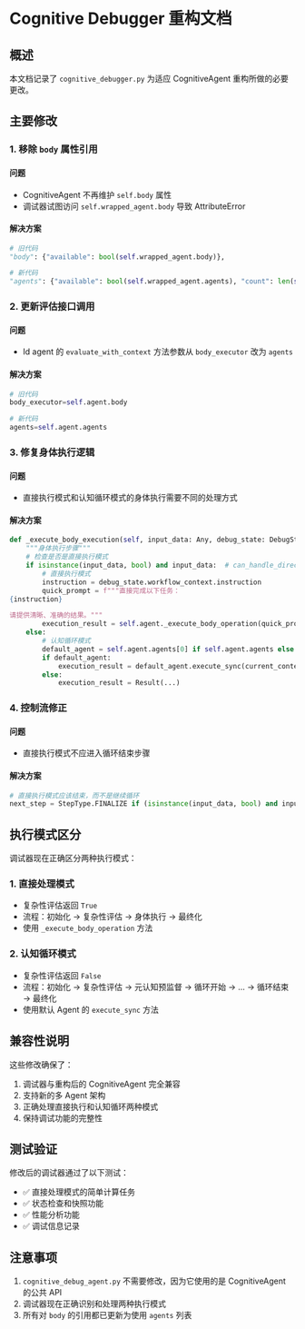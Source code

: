 # Cognitive Debugger 重构文档

## 概述

本文档记录了 `cognitive_debugger.py` 为适应 CognitiveAgent 重构所做的必要更改。

## 主要修改

### 1. 移除 `body` 属性引用

#### 问题
- CognitiveAgent 不再维护 `self.body` 属性
- 调试器试图访问 `self.wrapped_agent.body` 导致 AttributeError

#### 解决方案
```python
# 旧代码
"body": {"available": bool(self.wrapped_agent.body)},

# 新代码
"agents": {"available": bool(self.wrapped_agent.agents), "count": len(self.wrapped_agent.agents) if self.wrapped_agent.agents else 0},
```

### 2. 更新评估接口调用

#### 问题
- Id agent 的 `evaluate_with_context` 方法参数从 `body_executor` 改为 `agents`

#### 解决方案
```python
# 旧代码
body_executor=self.agent.body

# 新代码
agents=self.agent.agents
```

### 3. 修复身体执行逻辑

#### 问题
- 直接执行模式和认知循环模式的身体执行需要不同的处理方式

#### 解决方案
```python
def _execute_body_execution(self, input_data: Any, debug_state: DebugState) -> tuple:
    """身体执行步骤"""
    # 检查是否是直接执行模式
    if isinstance(input_data, bool) and input_data:  # can_handle_directly = True
        # 直接执行模式
        instruction = debug_state.workflow_context.instruction
        quick_prompt = f"""直接完成以下任务：
{instruction}

请提供清晰、准确的结果。"""
        execution_result = self.agent._execute_body_operation(quick_prompt)
    else:
        # 认知循环模式
        default_agent = self.agent.agents[0] if self.agent.agents else None
        if default_agent:
            execution_result = default_agent.execute_sync(current_context)
        else:
            execution_result = Result(...)
```

### 4. 控制流修正

#### 问题
- 直接执行模式不应进入循环结束步骤

#### 解决方案
```python
# 直接执行模式应该结束，而不是继续循环
next_step = StepType.FINALIZE if (isinstance(input_data, bool) and input_data) else StepType.CYCLE_END
```

## 执行模式区分

调试器现在正确区分两种执行模式：

### 1. 直接处理模式
- 复杂性评估返回 `True`
- 流程：初始化 → 复杂性评估 → 身体执行 → 最终化
- 使用 `_execute_body_operation` 方法

### 2. 认知循环模式
- 复杂性评估返回 `False`
- 流程：初始化 → 复杂性评估 → 元认知预监督 → 循环开始 → ... → 循环结束 → 最终化
- 使用默认 Agent 的 `execute_sync` 方法

## 兼容性说明

这些修改确保了：
1. 调试器与重构后的 CognitiveAgent 完全兼容
2. 支持新的多 Agent 架构
3. 正确处理直接执行和认知循环两种模式
4. 保持调试功能的完整性

## 测试验证

修改后的调试器通过了以下测试：
- ✅ 直接处理模式的简单计算任务
- ✅ 状态检查和快照功能
- ✅ 性能分析功能
- ✅ 调试信息记录

## 注意事项

1. `cognitive_debug_agent.py` 不需要修改，因为它使用的是 CognitiveAgent 的公共 API
2. 调试器现在正确识别和处理两种执行模式
3. 所有对 `body` 的引用都已更新为使用 `agents` 列表
